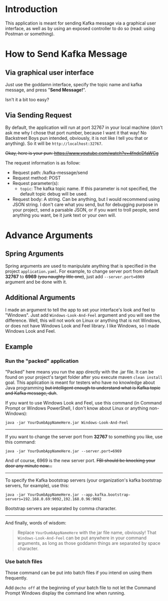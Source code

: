 # Introduction

This application is meant for sending Kafka message via a graphical user interface, as well as by using an exposed controller to do so (read: using Postman or something).

# How to Send Kafka Message

## Via graphical user interface
Just use the goddamn interface, specify the topic name and kafka message, and press "**Send Message!**".

Isn't it a bit too easy?

## Via Sending Request
By default, the application will run at port 32767 in your local machine (don't ask me why I chose that port number, because I want it that way! No Backstreet Boys pun intended, obviously, it is not like I tell you that or anything). So it will be `http://localhost:32767`.

~~Okay, here is your pun: https://www.youtube.com/watch?v=4fndeDfaWCg~~

The request information is as follow:
- Request path: /kafka-message/send
- Request method: POST
- Request parameter(s):
  - `topic`: The kafka topic name. If this parameter is not specified, the default topic debug will be used.
- Request body: A string. Can be anything, but I would recommend using JSON string. I don't care what you send, but for debugging purpose in your project, send a parsable JSON, or if you want to troll people, send anything you want, be it junk text or your own will.

# Advance Arguments

## Spring Arguments
Spring arguments are used to manipulate anything that is specified in the project `application.yaml`. For example, to change server port from default **32767** to **6969** ~~(you naughty litle one)~~, just add `--server.port=6969` argument and be done with it.

## Additional Arguments
I made an argument to tell the app to set your interface's look and feel to "Windows". Just add `Windows-Look-And-Feel` argument and you will see the difference. Well, this will not work on Linux or anything that is not Windows, or does not have Windows Look and Feel library. I like Windows, so I made Windows Look and Feel.

## Example

### Run the "packed" application
"Packed" here means you run the app directly with the .jar file. It can be found on your project's target folder after you execute maven `clean install` goal. This application is meant for testers who have no knowledge about Java programming ~~but intelligent enough to understand what is Kafka topic and Kafka message, duh~~.

If you want to use Windows Look and Feel, use this command (in Command Prompt or Windows PowerShell, I don't know about Linux or anything non-Windows):

```java -jar YourDumbAppNameHere.jar Windows-Look-And-Feel```

***

If you want to change the server port from **32767** to something you like, use this command:

```java -jar YourDumbAppNameHere.jar --server.port=6969```

And of course, 6969 is the new server port. ~~FBI should be knocking your door any minute now...~~

***

To specify the Kafka bootstrap servers (your organization's kafka bootstrap servers, for example), use this:

```java -jar YourDumbAppNameHere.jar --app.kafka.bootstrap-servers=192.168.0.69:9092,192.168.0.96:9092```

Bootstrap servers are separated by comma character.
***

And finally, words of wisdom:

>Replace `YourDumbAppNameHere` with the jar file name, obviously! That `Windows-Look-And-Feel` can be put anywhere in your command arguments, as long as those goddamn things are separated by space character.

### Use batch files

Those command can be put into batch files if you intend on using them frequently.

Add `@echo off` at the beginning of your batch file to not let the Command Prompt Windows display the command line when running.
